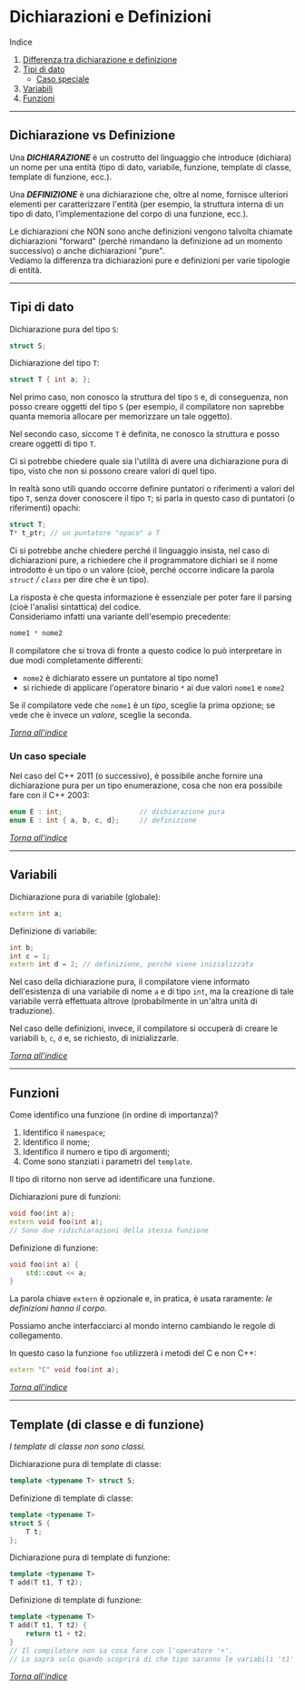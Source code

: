 # Dichiarazioni e Definizioni
Indice
1. [Differenza tra dichiarazione e definizione](#dichiarazione-vs-definizione)
2. [Tipi di dato](#tipi-di-dato)
    - [Caso speciale](#un-caso-speciale)
3. [Variabili](#variabili)
4. [Funzioni](#funzioni)

---

## Dichiarazione vs Definizione
Una _<b>DICHIARAZIONE</b>_ è un costrutto del linguaggio che introduce (dichiara) un nome per una entità (tipo di dato, variabile, funzione,
template di classe, template di funzione, ecc.).

Una _<b>DEFINIZIONE</b>_ è una dichiarazione che, oltre al nome, fornisce
ulteriori elementi per caratterizzare l'entità (per esempio,
la struttura interna di un tipo di dato, l'implementazione del
corpo di una funzione, ecc.).

Le dichiarazioni che NON sono anche definizioni vengono talvolta
chiamate dichiarazioni "forward" (perché rimandano la definizione
ad un momento successivo) o anche dichiarazioni "pure".  
Vediamo la differenza tra dichiarazioni pure e definizioni
per varie tipologie di entità.

---

## Tipi di dato
Dichiarazione pura del tipo `S`:
```c++
struct S;
```

Dichiarazione del tipo `T`:
```c++
struct T { int a; };
```

Nel primo caso, non conosco la struttura del tipo `S` e, di conseguenza, non posso creare oggetti del tipo `S` (per esempio, il compilatore non saprebbe quanta memoria allocare per memorizzare un tale oggetto). 

Nel secondo caso, siccome `T` è definita, ne conosco la struttura
e posso creare oggetti di tipo `T`.

Ci si potrebbe chiedere quale sia l'utilità di avere una dichiarazione
pura di tipo, visto che non si possono creare valori di quel tipo. 

In realtà sono utili quando occorre definire puntatori o riferimenti
a valori del tipo `T`, senza dover conoscere il tipo `T`; si parla in
questo caso di puntatori (o riferimenti) opachi:
```c++
struct T;
T* t_ptr; // un puntatore "opaco" a T
```

Ci si potrebbe anche chiedere perché il linguaggio insista, nel caso di dichiarazioni pure, a richiedere che il programmatore dichiari se il nome introdotto è un tipo o un valore (cioè, perché occorre indicare la parola _`struct` / `class`_ per dire che è un tipo).  

La risposta è che questa informazione è essenziale per poter
fare il parsing (cioè l'analisi sintattica) del codice.  
Consideriamo infatti una variante dell'esempio precedente:
```c++
nome1 * nome2
```

Il compilatore che si trova di fronte a questo codice lo può
interpretare in due modi completamente differenti:
- `nome2` è dichiarato essere un puntatore al tipo nome1
- si richiede di applicare l'operatore binario `*` ai due valori `nome1` e `nome2` 

Se il compilatore vede che `nome1` è un _tipo_, sceglie la prima opzione;
se vede che è invece un _valore_, sceglie la seconda.

_[Torna all'indice](#dichiarazioni-e-definizioni)_

### Un caso speciale
Nel caso del C++ 2011 (o successivo), è possibile anche fornire una dichiarazione pura per un tipo enumerazione, cosa che non era possibile fare con il C++ 2003:

```c++
enum E : int;                   // dichiarazione pura
enum E : int { a, b, c, d};     // definizione
```

_[Torna all'indice](#dichiarazioni-e-definizioni)_

---

## Variabili
Dichiarazione pura di variabile (globale):
```c++
extern int a;
```

Definizione di variabile:
```c++
int b;
int c = 1;
extern int d = 2; // definizione, perchè viene inizializzata
```

Nel caso della dichiarazione pura, il compilatore viene informato dell'esistenza di una variabile di nome `a` e di tipo `int`, ma la creazione di tale variabile verrà effettuata altrove (probabilmente in un'altra unità di traduzione).  

Nel caso delle definizioni, invece, il compilatore si occuperà
di creare le variabili `b`, `c`, `d` e, se richiesto, di inizializzarle.

_[Torna all'indice](#dichiarazioni-e-definizioni)_

---

## Funzioni
Come identifico una funzione (in ordine di importanza)? 
1. Identifico il `namespace`; 
2. Identifico il nome;
3. Identifico il numero e tipo di argomenti;
4. Come sono stanziati i parametri del `template`.  

Il tipo di ritorno non serve ad identificare una funzione.

Dichiarazioni pure di funzioni:
```c++
void foo(int a);
extern void foo(int a);
// Sono due ridichiarazioni della stessa funzione
```

Definizione di funzione:
```c++
void foo(int a) { 
    std::cout << a; 
}
```
La parola chiave `extern` è opzionale e, in pratica, è usata raramente: _le definizioni hanno il corpo._

Possiamo anche interfacciarci al mondo interno cambiando le regole di collegamento.

In questo caso la funzione `foo` utilizzerà i metodi del C e non C++: 
```c++
extern "C" void foo(int a);
```

_[Torna all'indice](#dichiarazioni-e-definizioni)_

--- 

## Template (di classe e di funzione)
_I template di classe non sono classi._  

Dichiarazione pura di template di classe:
```c++
template <typename T> struct S;
```

Definizione di template di classe:
```c++
template <typename T>
struct S {
    T t;
};
```

Dichiarazione pura di template di funzione:
```c++
template <typename T>
T add(T t1, T t2);
```

Definizione di template di funzione:
```c++
template <typename T>
T add(T t1, T t2) {
    return t1 + t2;
}
// Il compilatore non sa cosa fare con l'operatore '+'.
// Lo saprà solo quando scoprirà di che tipo saranno le variabili 't1' e 't2'.
```

_[Torna all'indice](#dichiarazioni-e-definizioni)_